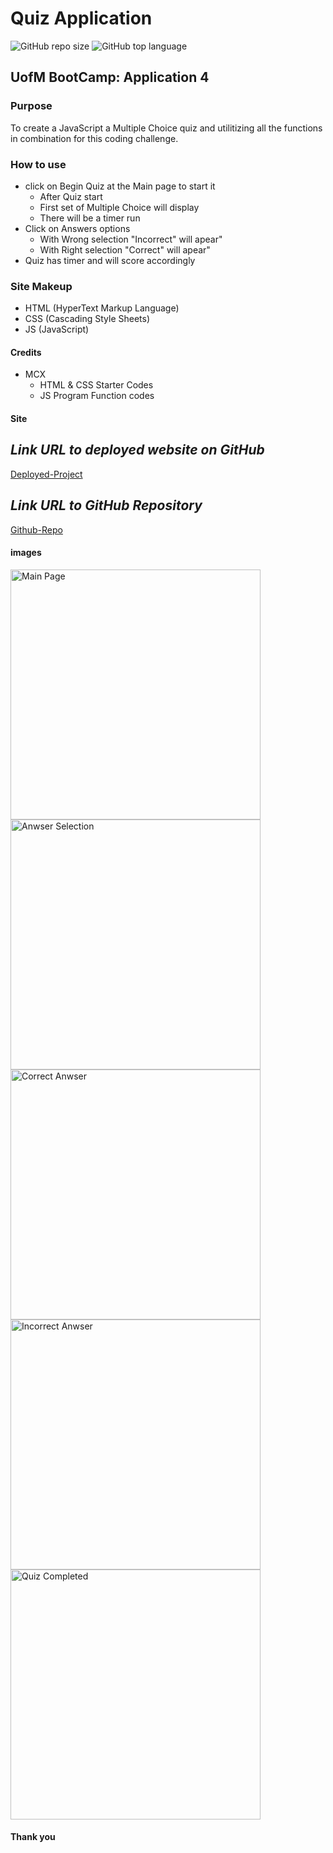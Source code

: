 # Quiz Application

![GitHub repo size](https://img.shields.io/github/repo-size/Maxamed-NCX/4-Web-API-Application-Code-Quiz)
![GitHub top language](https://img.shields.io/github/languages/top/Maxamed-NCX/4-Web-API-Application-Code-Quiz)

## UofM BootCamp: Application 4

### Purpose

To create a JavaScript a Multiple Choice quiz and utilitizing all the functions in combination for this coding challenge.

### How to use

- click on Begin Quiz at the Main page to start it
  - After Quiz start
  - First set of Multiple Choice will display
  - There will be a timer run
- Click on Answers options
  - With Wrong selection "Incorrect" will apear"
  - With Right selection "Correct" will apear"
- Quiz has timer and will score accordingly
### Site Makeup

- HTML (HyperText Markup Language)
- CSS (Cascading Style Sheets)
- JS (JavaScript)

#### Credits

- MCX
  - HTML & CSS Starter Codes
  - JS Program Function codes

#### Site

## **_Link URL to deployed website on GitHub_**
[Deployed-Project](https://Maxamed-NCX.github.io/4-Web-API-Application-Code-Quiz/)

## **_Link URL to GitHub Repository_**

[Github-Repo](https://github.com/Maxamed-NCX/4-Web-API-Application-Code-Quiz)

#### images

<img width="400" alt=" Main Page" src="https://raw.githubusercontent.com/Mcnoor/Challenge4-BC/main/Assest/1.%20Main-page.png">

<img width="400" alt="Anwser Selection " src="https://raw.githubusercontent.com/Mcnoor/Challenge4-BC/main/Assest/2.%20Anwser-selection.png">

<img width="400" alt="Correct Anwser" src="https://raw.githubusercontent.com/Mcnoor/Challenge4-BC/main/Assest/3.%20Correct-anwser.png">

<img width="400" alt="Incorrect Anwser" src="https://raw.githubusercontent.com/Mcnoor/Challenge4-BC/main/Assest/4.%20Incorrect-anwser.png">

<img width="400" alt="Quiz Completed" src="https://raw.githubusercontent.com/Mcnoor/Challenge4-BC/main/Assest/5.%20Quiz-complete.png">

#### Thank you

